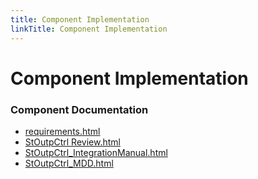 ```yaml
---
title: Component Implementation
linkTitle: Component Implementation
---
```


# Component Implementation
### Component Documentation

- [requirements.html](doc/requirements.html)
- [StOutpCtrl Review.html](doc/StOutpCtrl%20Review.html)
- [StOutpCtrl_IntegrationManual.html](doc/StOutpCtrl_IntegrationManual.html)
- [StOutpCtrl_MDD.html](doc/StOutpCtrl_MDD.html)

